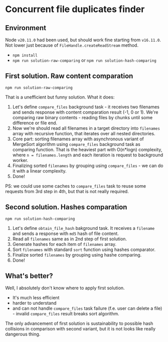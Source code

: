 # Concurrent file duplicates finder

## Environment

Node `v20.11.0` had been used, but should work fine starting from `v16.11.0`. Not lower just because of `FileHandle.createReadStream` method.

* `npm install`
* `npm run solution-raw-comparing` or `npm run solution-hash-comparing`

## First solution. Raw content comparation

`npm run solution-raw-comparing`

That is a unefficient but funny solution. What it does:

1. Let's define `compare_files` background task - it receives two filenames and sends response with content comparation result (-1, 0 or 1). We're comparing raw binary contents - reading files by chunks until some difference or file end.
2. Now we're should read all filenames in a target directory into `filenames` array with recursive function, that iterates over all nested directories.
3. Core part: sorting filenames array with asynchronous variant of MergeSort algorithm using `compare_files` background task as comparing function. That is the heaviest part with O(n*logn) complexity, where `n = filenames.length` and each iteration is request to background worker.
4. Finalizing sorted `filenames` by grouping using `compare_files` - we can do it with a linear complexity.
5. Done!

PS: we could use some caches to `compare_files` task to reuse some requests from 3rd step in 4th, but that is not really required.

## Second solution. Hashes comparation

`npm run solution-hash-comparing`

1. Let's define `obtain_file_hash` bakground task. It receives a `filename` and sends a response with `md5` hash of file content.
2. Read all `filenames` same as in 2nd step of first solution.
3. Generate hashes for each item of `filenames` array.
4. Sort `filenames` with standard `sort` function using hashes comparator.
5. Finalize sorted `filenames` by grouping using hashe comparing.
6. Done!

## What's better?

Well, I absolutely don't know where to apply first solution.
* It's much less efficient
* harder to understand
* and can not handle `compare_files` task failure (f.e. user can delete a file) - invalid `compare_files` result breaks sort algorithm.

The only advancement of first solution is sustainability to possible hash collisions in comparison with second variant, but it is not looks like really dangerous thing.

